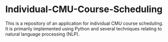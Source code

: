 # Individual-CMU-Course-Scheduling
This is a repository of an application for individual CMU course scheduling. It is primarily implemented using Python and several techniques relating to natural language processing (NLP).
